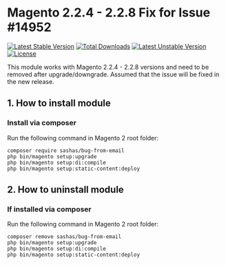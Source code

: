 # Magento 2.2.4 - 2.2.8 Fix for Issue #14952
[![Latest Stable Version](https://poser.pugx.org/sashas/bug-from-email/v/stable)](https://packagist.org/packages/sashas/bug-from-email)
[![Total Downloads](https://poser.pugx.org/sashas/bug-from-email/downloads)](https://packagist.org/packages/sashas/bug-from-email)
[![Latest Unstable Version](https://poser.pugx.org/sashas/bug-from-email/v/unstable)](https://packagist.org/packages/sashas/bug-from-email)
[![License](https://poser.pugx.org/sashas/bug-from-email/license)](https://packagist.org/packages/sashas/bug-from-email)

This module works with Magento 2.2.4 - 2.2.8 versions and need to be removed after upgrade/downgrade. Assumed that the issue will be fixed in the new release. 

## 1. How to install module

### Install via composer

Run the following command in Magento 2 root folder:

```
composer require sashas/bug-from-email
php bin/magento setup:upgrade
php bin/magento setup:di:compile
php bin/magento setup:static-content:deploy
```

## 2. How to uninstall module

### If installed via composer

Run the following command in Magento 2 root folder:

```
composer remove sashas/bug-from-email
php bin/magento setup:upgrade
php bin/magento setup:di:compile
php bin/magento setup:static-content:deploy
```
